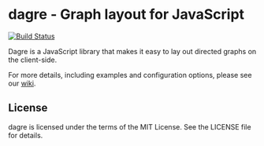 # dagre - Graph layout for JavaScript

[![Build Status](https://secure.travis-ci.org/dagrejs/dagre.svg?branch=master)](http://travis-ci.org/dagrejs/dagre)

Dagre is a JavaScript library that makes it easy to lay out directed graphs on
the client-side.

For more details, including examples and configuration options, please see our
[wiki](https://github.com/dagrejs/dagre/wiki).

## License

dagre is licensed under the terms of the MIT License. See the LICENSE file
for details.

